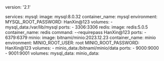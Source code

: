 version: '2.1'

services:
  mysql:
    image: mysql:8.0.32
    container_name: mysql
    environment:
      MYSQL_ROOT_PASSWORD: HanXin@123
    volumes:
      - mysql_data:/var/lib/mysql
    ports:
      - 3306:3306
  redis:
    image: redis:5.0.5
    container_name: redis
    command: --requirepass HanXin@123
    ports:
      - 6379:6379
  minio:
    image: bitnami/minio:2023.12.23
    container_name: minio
    environment:
      MINIO_ROOT_USER: root
      MINIO_ROOT_PASSWORD: HanXin@123
    volumes:
      - minio_data:/bitnami/minio/data
    ports:
      - 9000:9000
      - 9001:9001
volumes:
  mysql_data:
  minio_data: